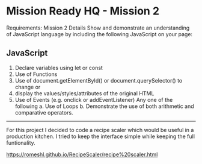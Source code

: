 Mission Ready HQ - Mission 2 
============================
Requirements: Mission 2 Details
Show and demonstrate an understanding of JavaScript language by including the following JavaScript on your page: 

JavaScript 
----------
1. Declare variables using let or const 
2. Use of Functions 
3. Use of document.getElementById() or document.querySelector() to change or 
4. display the values/styles/attributes of the original HTML 
5. Use of Events (e.g. onclick or addEventListener) 
Any one of the following 
    a. Use of Loops 
    b. Demonstrate the use of both arithmetic and comparative operators. 


----------------------------------------------------------------------

For this project I decided to code a recipe scaler which would be useful in a production kitchen. 
I tried to keep the interface simple while keeping the full funtionality. 

 https://romeshl.github.io/RecipeScaler/recipe%20scaler.html
